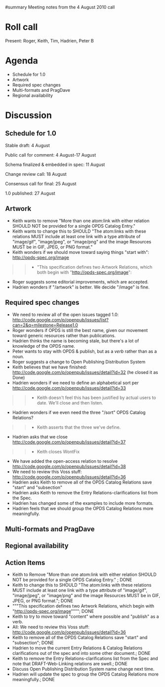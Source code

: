 ﻿#summary Meeting notes from the 4 August 2010 call

# Roll call #

Present: Roger, Keith, Tim, Hadrien, Peter B

# Agenda #

  * Schedule for 1.0
  * Artwork
  * Required spec changes
  * Multi-formats and PragDave
  * Regional availability

# Discussion #

## Schedule for 1.0 ##

Stable draft: 4 August

Public call for comment: 4 August-17 August

Schema finalized & embedded in spec: 11 August

Change review call: 18 August

Consensus call for final: 25 August

1.0 published: 27 August

## Artwork ##

  * Keith wants to remove "More than one atom:link with either relation SHOULD NOT be provided for a single OPDS Catalog Entry."
  * Keith wants to change this to SHOULD "The atom:links with these relations MUST include at least one link with a type attribute of "image/gif", "image/jpeg", or "image/png" and the image Resources MUST be in GIF, JPEG, or PNG format."
  * Keith wonders if we should move toward saying things "start with": http://opds-spec.org/image
> > - "This specification defines two Artwork Relations, which both begin with "http://opds-spec.org/image":
  * Roger suggests some editorial improvements, which are accepted.
  * Hadrien wonders if "/artwork" is better. We decide "/image" is fine.

## Required spec changes ##

  * We need to review all of the open issues tagged 1.0: http://code.google.com/p/openpub/issues/list?can=2&q=milestone=Release1.0
  * Roger wonders if OPDS is still the best name, given our movement toward generic resources rather than publications.
  * Hadrien thinks the name is becoming stale, but there's a lot of knowledge of the OPDS name.
  * Peter wants to stay with OPDS & publish, but as a _verb_ rather than as a noun.
  * Roger suggests a change to Open Publishing Distribution System
  * Keith believes that we have finished: http://code.google.com/p/openpub/issues/detail?id=32 (he closed it as Done)
  * Hadrien wonders if we need to define an alphabetical sort per http://code.google.com/p/openpub/issues/detail?id=33
> > - Keith doesn't feel this has been justified by actual users to date. We'll close and then listen.
  * Hadrien wonders if we even need the three "/sort" OPDS Catalog Relations?
> > - Keith asserts that the three we've define.
  * Hadrien asks that we close http://code.google.com/p/openpub/issues/detail?id=37
> > - Keith closes WontFix
  * We have added the open-access relation to resolve http://code.google.com/p/openpub/issues/detail?id=38
  * We need to review this Voss stuff: http://code.google.com/p/openpub/issues/detail?id=36
  * Hadrien asks Keith to remove all of the OPDS Catalog Relations save "start" and "subsection"
  * Hadrien asks Keith to remove the Entry Relations-clarifications list from the Spec.
  * Hadrien has changed some of the examples to include more formats.
  * Hadrien feels that we should group the OPDS Catalog Relations more meaningfully.

## Multi-formats and PragDave ##

## Regional availability ##

## Action Items ##

  * Keith to Remove "More than one atom:link with either relation SHOULD NOT be provided for a single OPDS Catalog Entry." ; DONE
  * Keith to change this to SHOULD "The atom:links with these relations MUST include at least one link with a type attribute of "image/gif", "image/jpeg", or "image/png" and the image Resources MUST be in GIF, JPEG, or PNG format."; DONE
  * """This specification defines two Artwork Relations, which begin with "http://opds-spec.org/image""""; DONE
  * Keith to try to move toward "content" where possible and "publish" as a verb.
  * All: We need to review this Voss stuff: http://code.google.com/p/openpub/issues/detail?id=36
  * Keith to remove all of the OPDS Catalog Relations save "start" and "subsection"; DONE
  * Hadrien to move the current Entry Relations & Catalog Relations clarifications out of the spec and into some other document.; DONE
  * Keith to remove the Entry Relations-clarifications list from the Spec and note that DRAFT-Web-Linking relations are swell.; DONE
  * Discuss Open Publishing Distribution System name change next time.
  * Hadrien will update the spec to group the OPDS Catalog Relations more meaningfully.; DONE